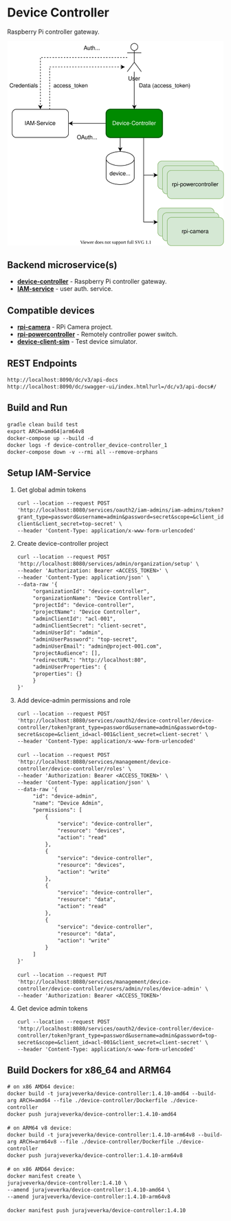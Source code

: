 # Device Controller
Raspberry Pi controller gateway.

![architecture](docs/device-controller.svg)

## Backend microservice(s)
* [__device-controller__](device-controller) - Raspberry Pi controller gateway.
* [__IAM-service__](https://github.com/jveverka/iam-service) - user auth. service.

## Compatible devices
* [__rpi-camera__](../rpi-camera) - RPi Camera project.
* [__rpi-powercontroller__](../rpi-powercontroller) - Remotely controller power switch. 
* [__device-client-sim__](device-client-sim) - Test device simulator.

## REST Endpoints
```
http://localhost:8090/dc/v3/api-docs
http://localhost:8090/dc/swagger-ui/index.html?url=/dc/v3/api-docs#/
```

## Build and Run
```
gradle clean build test
export ARCH=amd64|arm64v8
docker-compose up --build -d
docker logs -f device-controller_device-controller_1
docker-compose down -v --rmi all --remove-orphans
```

## Setup IAM-Service 
1. Get global admin tokens
   ```
   curl --location --request POST 'http://localhost:8080/services/oauth2/iam-admins/iam-admins/token?grant_type=password&username=admin&password=secret&scope=&client_id=admin-client&client_secret=top-secret' \
   --header 'Content-Type: application/x-www-form-urlencoded'
   ```
2. Create device-controller project
   ```
   curl --location --request POST 'http://localhost:8080/services/admin/organization/setup' \
   --header 'Authorization: Bearer <ACCESS_TOKEN>' \
   --header 'Content-Type: application/json' \
   --data-raw '{
        "organizationId": "device-controller",
        "organizationName": "Device Controller",
        "projectId": "device-controller",
        "projectName": "Device Controller",
        "adminClientId": "acl-001",
        "adminClientSecret": "client-secret",
        "adminUserId": "admin",
        "adminUserPassword": "top-secret",
        "adminUserEmail": "admin@project-001.com",
        "projectAudience": [],
        "redirectURL": "http://localhost:80",
        "adminUserProperties": {
        "properties": {}
        }
   }'
   ```
3. Add device-admin permissions and role
   ```
   curl --location --request POST 'http://localhost:8080/services/oauth2/device-controller/device-controller/token?grant_type=password&username=admin&password=top-secret&scope=&client_id=acl-001&client_secret=client-secret' \
   --header 'Content-Type: application/x-www-form-urlencoded'
   
   curl --location --request POST 'http://localhost:8080/services/management/device-controller/device-controller/roles' \
   --header 'Authorization: Bearer <ACCESS_TOKEN>' \
   --header 'Content-Type: application/json' \
   --data-raw '{
        "id": "device-admin",
        "name": "Device Admin",
        "permissions": [
            {
                "service": "device-controller",
                "resource": "devices",
                "action": "read"
            },
            {
                "service": "device-controller",
                "resource": "devices",
                "action": "write"
            },
            {
                "service": "device-controller",
                "resource": "data",
                "action": "read"
            },
            {
                "service": "device-controller",
                "resource": "data",
                "action": "write"
            }
        ]
   }'
   
   curl --location --request PUT 'http://localhost:8080/services/management/device-controller/device-controller/users/admin/roles/device-admin' \
   --header 'Authorization: Bearer <ACCESS_TOKEN>'
   ```
4. Get device admin tokens
   ```
   curl --location --request POST 'http://localhost:8080/services/oauth2/device-controller/device-controller/token?grant_type=password&username=admin&password=top-secret&scope=&client_id=acl-001&client_secret=client-secret' \
   --header 'Content-Type: application/x-www-form-urlencoded'
   ```

## Build Dockers for x86_64 and ARM64 
```
# on x86 AMD64 device:
docker build -t jurajveverka/device-controller:1.4.10-amd64 --build-arg ARCH=amd64 --file ./device-controller/Dockerfile ./device-controller 
docker push jurajveverka/device-controller:1.4.10-amd64

# on ARM64 v8 device:
docker build -t jurajveverka/device-controller:1.4.10-arm64v8 --build-arg ARCH=arm64v8 --file ./device-controller/Dockerfile ./device-controller 
docker push jurajveverka/device-controller:1.4.10-arm64v8

# on x86 AMD64 device: 
docker manifest create \
jurajveverka/device-controller:1.4.10 \
--amend jurajveverka/device-controller:1.4.10-amd64 \
--amend jurajveverka/device-controller:1.4.10-arm64v8

docker manifest push jurajveverka/device-controller:1.4.10
```